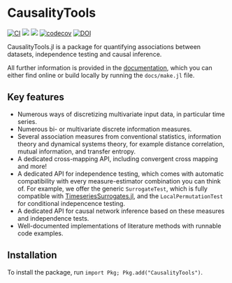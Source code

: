 # CausalityTools

[![CI](https://github.com/juliadynamics/CausalityTools.jl/workflows/CI/badge.svg)](https://github.com/JuliaDynamics/CausalityTools.jl/actions)
[![](https://img.shields.io/badge/docs-latest_tagged-blue.svg)](https://juliadynamics.github.io/CausalityTools.jl/stable/)
[![](https://img.shields.io/badge/docs-dev_(master)-blue.svg)](https://juliadynamics.github.io/CausalityTools.jl/dev/)
[![codecov](https://codecov.io/gh/JuliaDynamics/CausalityTools.jl/branch/master/graph/badge.svg?token=0b71n6x6AP)](https://codecov.io/gh/JuliaDynamics/CausalityTools.jl)
[![DOI](https://zenodo.org/badge/135443027.svg)](https://zenodo.org/badge/latestdoi/135443027)

CausalityTools.jl is a package for quantifying associations between datasets,
independence testing and causal inference.

All further information is provided in the
[documentation](https://juliadynamics.github.io/CausalityTools.jl/dev), which you can either
find online or build locally by running the `docs/make.jl` file.

## Key features

- Numerous ways of discretizing multivariate input data, in particular time series.
- Numerous bi- or multivariate discrete information measures.
- Several association measures from conventional statistics, information theory and
    dynamical systems theory, for example distance correlation, mutual information, and
    transfer entropy.
- A dedicated cross-mapping API, including convergent cross mapping and more!
- A dedicated API for independence testing, which comes with automatic compatibility with
    every measure-estimator combination you can think of. For example, we offer the generic
    `SurrogateTest`, which is fully compatible with
    [TimeseriesSurrogates.jl](https://github.com/JuliaDynamics/TimeseriesSurrogates.jl),
    and the `LocalPermutationTest` for conditional indepencence testing.
- A dedicated API for causal network inference based on these measures and independence
    tests.
- Well-documented implementations of literature methods with runnable code examples.

## Installation

To install the package, run `import Pkg; Pkg.add("CausalityTools")`.
